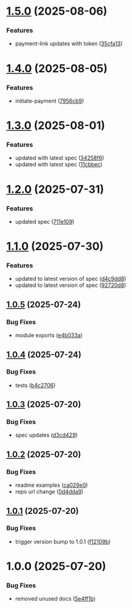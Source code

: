 # [1.5.0](https://github.com/getpaidhqco/typescript-sdk/compare/v1.4.0...v1.5.0) (2025-08-06)


### Features

* payment-link updates with token ([35cfa13](https://github.com/getpaidhqco/typescript-sdk/commit/35cfa13d179f9ba891dd56c40788f8e55cb21979))

# [1.4.0](https://github.com/getpaidhqco/typescript-sdk/compare/v1.3.0...v1.4.0) (2025-08-05)


### Features

* initiate-payment ([7956cb9](https://github.com/getpaidhqco/typescript-sdk/commit/7956cb9dc2fdc037c038abc93cc11765f3bf6ffd))

# [1.3.0](https://github.com/getpaidhqco/typescript-sdk/compare/v1.2.0...v1.3.0) (2025-08-01)


### Features

* updated with latest spec ([34258f6](https://github.com/getpaidhqco/typescript-sdk/commit/34258f66d937f38447f3957cfdbd0a846eeb8e27))
* updated with latest spec ([11cbbec](https://github.com/getpaidhqco/typescript-sdk/commit/11cbbec29ede791c5e06911648869c420073c7f4))

# [1.2.0](https://github.com/getpaidhqco/typescript-sdk/compare/v1.1.0...v1.2.0) (2025-07-31)


### Features

* updated spec ([711e109](https://github.com/getpaidhqco/typescript-sdk/commit/711e1090b6321049feabe7d77a0a862fe56eb374))

# [1.1.0](https://github.com/getpaidhqco/typescript-sdk/compare/v1.0.5...v1.1.0) (2025-07-30)


### Features

* updated to latest version of spec ([d4c9dd8](https://github.com/getpaidhqco/typescript-sdk/commit/d4c9dd80d5796247427bfc91203ba015eb567725))
* updated to latest version of spec ([92720d8](https://github.com/getpaidhqco/typescript-sdk/commit/92720d84671d296eae4a6213058e23903e7b7533))

## [1.0.5](https://github.com/getpaidhqco/typescript-sdk/compare/v1.0.4...v1.0.5) (2025-07-24)


### Bug Fixes

* module exports ([e4b033a](https://github.com/getpaidhqco/typescript-sdk/commit/e4b033a90323b894cf7455ed8879e7fcaf5ed48d))

## [1.0.4](https://github.com/getpaidhqco/typescript-sdk/compare/v1.0.3...v1.0.4) (2025-07-24)


### Bug Fixes

* tests ([b4c2706](https://github.com/getpaidhqco/typescript-sdk/commit/b4c270631f6a1c91ca3c3b442b8b02e503c062f9))

## [1.0.3](https://github.com/getpaidhqco/typescript-sdk/compare/v1.0.2...v1.0.3) (2025-07-20)


### Bug Fixes

* spec updates ([d3cd429](https://github.com/getpaidhqco/typescript-sdk/commit/d3cd429dec50a6ffe0c341a129a7db6eb36db11d))

## [1.0.2](https://github.com/getpaidhqco/typescript-sdk/compare/v1.0.1...v1.0.2) (2025-07-20)


### Bug Fixes

* readme examples ([ca029e0](https://github.com/getpaidhqco/typescript-sdk/commit/ca029e0850b5d09ca5caffdf4b7fe8059805bd68))
* repo url change ([0d4dda9](https://github.com/getpaidhqco/typescript-sdk/commit/0d4dda9f8aec1180fa6c48ab6b2a2df711491bfe))

## [1.0.1](https://github.com/getpaidhqco/gphq-ts-sdk/compare/v1.0.0...v1.0.1) (2025-07-20)


### Bug Fixes

* trigger version bump to 1.0.1 ([f12109b](https://github.com/getpaidhqco/gphq-ts-sdk/commit/f12109b63552dc07610944284242cfa998cababd))

# 1.0.0 (2025-07-20)


### Bug Fixes

* removed unused docs ([5e4ff1b](https://github.com/getpaidhqco/typescript-sdk/commit/5e4ff1b358071a1fd25ec3443bd56365de3f299c))
